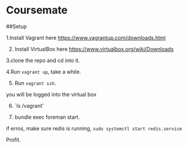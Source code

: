 # Coursemate 

##Setup

1.Install Vagrant here https://www.vagrantup.com/downloads.html

2. Install VirtualBox here https://www.virtualbox.org/wiki/Downloads

3.clone the repo and cd into it.

4.Run `vagrant up`, take a while.

5. Run `vagrant ssh`.

you will be logged into the virtual box

6. `ls /vagrant' 

7. bundle exec foreman start. 

if erros, make sure redis is running, `sudo systemctl start redis.service`

Profit.